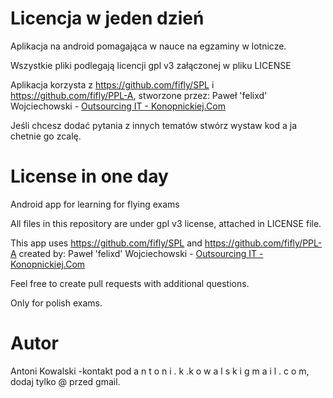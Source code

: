 # Licencja w jeden dzień
Aplikacja na android pomagająca w nauce na egzaminy w lotnicze.

Wszystkie pliki podlegają licencji gpl v3 załączonej w pliku LICENSE

Aplikacja korzysta z https://github.com/fifly/SPL i https://github.com/fifly/PPL-A, stworzone przez:
Paweł 'felixd' Wojciechowski - [Outsourcing IT - Konopnickiej.Com](http://www.konopnickiej.com)

Jeśli chcesz dodać pytania z innych tematów stwórz wystaw kod a ja chetnie go zcalę.

# License in one day
Android app for learning for flying exams

All files in this repository are under gpl v3 license, attached in LICENSE file.

This app uses https://github.com/fifly/SPL and https://github.com/fifly/PPL-A created by:
Paweł 'felixd' Wojciechowski - [Outsourcing IT - Konopnickiej.Com](http://www.konopnickiej.com)

Feel free to create pull requests with additional questions.

Only for polish exams.

# Autor
Antoni Kowalski -kontakt pod a n t o n i . k .k o w a l s k i  g m a i l . c o m, dodaj tylko @ przed gmail.
